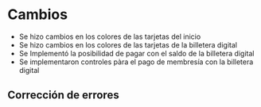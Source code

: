 <h1>Cambios</h1>
<ul>
<li>Se hizo cambios en los colores de las tarjetas del inicio</li>
<li>Se hizo cambios en los colores de las tarjetas de la billetera digital</li>
<li>Se Implementó la posibilidad de pagar con el saldo de la billetera digital</li>
<li>Se implementaron controles pàra el pago de membresía con la billetera digital</li>
</ul>

<h2>Corrección de errores</h2>
<ul>
</ul>
